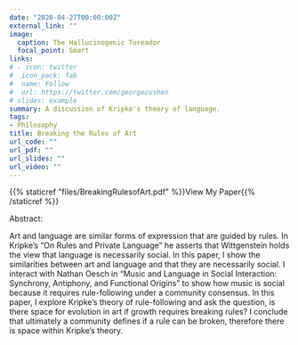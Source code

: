 ```yaml
---
date: "2020-04-27T00:00:00Z"
external_link: ""
image:
  caption: The Hallucinogenic Toreador 
  focal_point: Smart
links:
# - icon: twitter
#  icon_pack: fab
#  name: Follow
#  url: https://twitter.com/georgecushen
# slides: example
summary: A discussion of Kripke's theory of language.
tags:
- Philosophy 
title: Breaking the Rules of Art
url_code: ""
url_pdf: ""
url_slides: ""
url_video: ""
---
```


{{% staticref "files/BreakingRulesofArt.pdf" %}}View My Paper{{% /staticref %}}

Abstract:

Art and language are similar forms of expression that are guided by rules. In Kripke’s “On Rules and Private Language” he asserts that Wittgenstein holds the view that language is necessarily social. In this paper, I show the similarities between art and language and that they are necessarily social. I interact with Nathan Oesch in “Music and Language in Social Interaction: Synchrony, Antiphony, and Functional Origins” to show how music is social because it requires rule-following under a community consensus. In this paper, I explore Kripke’s theory of rule-following and ask the question, is there space for evolution in art if growth requires breaking rules? I conclude that ultimately a community defines if a rule can be broken, therefore there is space within Kripke’s theory. 
 